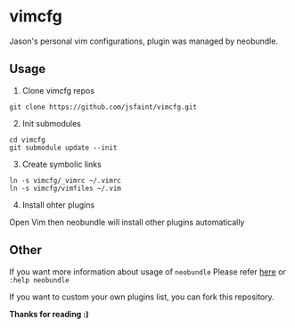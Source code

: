 vimcfg
======

Jason's personal vim configurations, plugin was managed by neobundle.

Usage
-----
1. Clone vimcfg repos

  ```
  git clone https://github.com/jsfaint/vimcfg.git
  ```

2. Init submodules

  ```
  cd vimcfg
  git submodule update --init
  ```

3. Create symbolic links

  ```
  ln -s vimcfg/_vimrc ~/.vimrc
  ln -s vimcfg/vimfiles ~/.vim
  ```

4. Install ohter plugins

  Open Vim then neobundle will install other plugins automatically

Other
-----
If you want more information about usage of `neobundle`
Please refer [here](https://github.com/Shougo/neobundle.vim/blob/master/README.md) or `:help neobundle`

If you want to custom your own plugins list, you can fork this repository.


**Thanks for reading :)**
